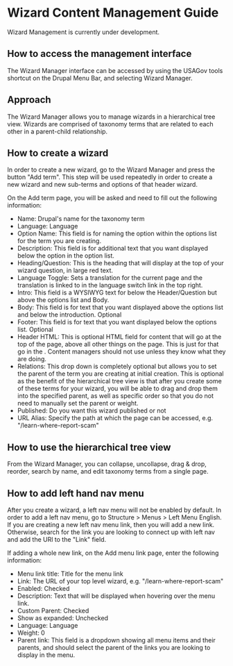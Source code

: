 # Wizard Content Management Guide

Wizard Management is currently under development.

## How to access the management interface

The Wizard Manager interface can be accessed by using the USAGov tools shortcut on the Drupal Menu Bar, and selecting Wizard Manager.

## Approach

The Wizard Manager allows you to manage wizards in a hierarchical tree view. Wizards are comprised of taxonomy terms that are related to each other in a parent-child relationship. 

## How to create a wizard

In order to create a new wizard, go to the Wizard Manager and press the button "Add term". This step will be used repeatedly in order to create a new wizard and new sub-terms and options of that header wizard. 

On the Add term page, you will be asked and need to fill out the following information:

* Name: Drupal's name for the taxonomy term
* Language: Language
* Option Name: This field is for naming the option within the options list for the term you are creating. 
* Description: This field is for additional text that you want displayed below the option in the option list. 
* Heading/Question: This is the heading that will display at the top of your wizard question, in large red text. 
* Language Toggle: Sets a translation for the current page and the translation is linked to in the language switch link in the top right.
* Intro: This field is a WYSIWYG text for below the Header/Question but above the options list and Body.
* Body: This field is for text that you want displayed above the options list and below the introduction. Optional
* Footer: This field is for text that you want displayed below the options list. Optional
* Header HTML: This is optional HTML field for content that will go at the top of the page, above all other things on the page. This is just for <scripts> that go in the <head>. Content managers should not use unless they know what they are doing.
* Relations: This drop down is completely optional but allows you to set the parent of the term you are creating at initial creation. This is optional as the benefit of the hierarchical tree view is that after you create some of these terms for your wizard, you will be able to drag and drop them into the specified parent, as well as specific order so that you do not need to manually set the parent or weight.
* Published: Do you want this wizard published or not
* URL Alias: Specify the path at which the page can be accessed, e.g. "/learn-where-report-scam" 

## How to use the hierarchical tree view

From the Wizard Manager, you can collapse, uncollapse, drag & drop, reorder, search by name, and edit taxonomy terms from a single page. 

## How to add left hand nav menu

After you create a wizard, a left nav menu will not be enabled by default. In order to add a left nav menu, go to Structure > Menus > Left Menu English. If you are creating a new left nav menu link, then you will add a new link. Otherwise, search for the link you are looking to connect up with left nav and add the URl to the "Link" field. 

If adding a whole new link, on the Add menu link page, enter the following information:

* Menu link title: Title for the menu link
* Link: The URL of your top level wizard, e.g. "/learn-where-report-scam"
* Enabled: Checked
* Description: Text that will be displayed when hovering over the menu link.
* Custom Parent: Checked
* Show as expanded: Unchecked
* Language: Language
* Weight: 0
* Parent link: This field is a dropdown showing all menu items and their parents, and should select the parent of the links you are looking to display in the menu. 
